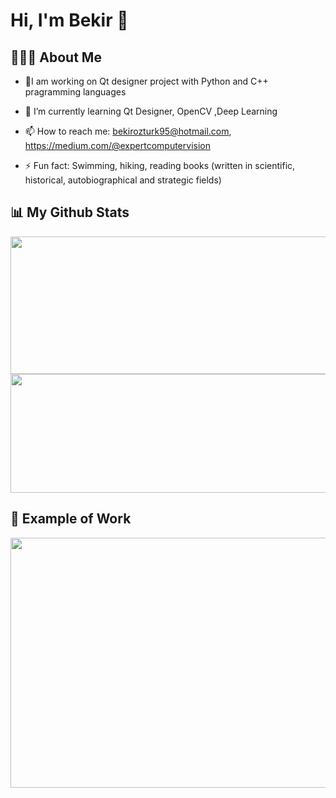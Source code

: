 # Hi, I'm Bekir 👋

## 👨🏼‍✈️ About Me 
- 🎪I am working on Qt designer project with Python and C++  pragramming languages
- 🌱 I’m currently learning Qt Designer, OpenCV ,Deep Learning  
- 📫 How to reach me: bekirozturk95@hotmail.com, https://medium.com/@expertcomputervision


- ⚡ Fun fact: Swimming, hiking, reading books (written in scientific, historical, autobiographical and strategic fields) 

## 📊 My Github Stats
<img align="center" src = "https://github-readme-stats.vercel.app/api?username=engineerbekir&theme=algolia&show_icons=true" width = "820" height ="220"/>

<img align="center" src = "https://github-readme-stats.vercel.app/api/top-langs/?username=engineerbekir&theme=tokyonight&layout=compact]https://github.com/anuraghazra/github-readme-stats" width = "820" height ="190"/>


## 📸 Example of Work
<img align="center" src = "https://github.com/engineerbekir/OpenCVTripleScreen/blob/master/gifvideo.gif" width = "800" height ="400"/>

